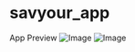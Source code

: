 # savyour_app

App Preview
![Image](https://github.com/user-attachments/assets/05c4a7d3-b50c-450f-888c-c362bbf4c1c5) 
![Image](https://github.com/user-attachments/assets/e5ba0b80-acf2-4913-a18f-429489b77c36)
